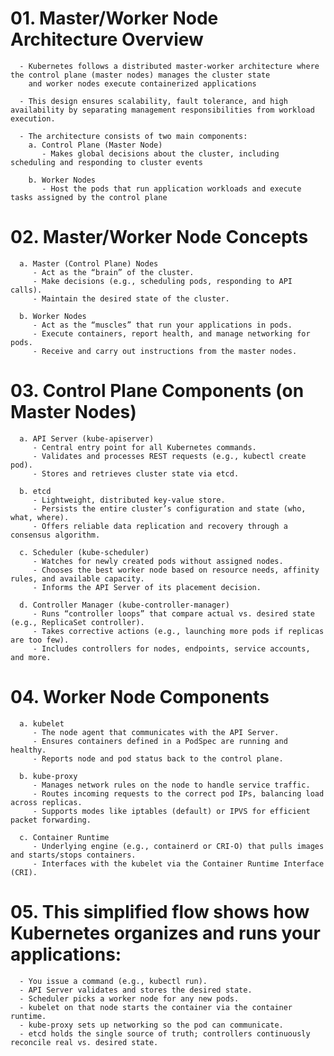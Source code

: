 # 01. Master/Worker Node Architecture Overview
      - Kubernetes follows a distributed master-worker architecture where the control plane (master nodes) manages the cluster state
        and worker nodes execute containerized applications
      
      - This design ensures scalability, fault tolerance, and high availability by separating management responsibilities from workload execution.

      - The architecture consists of two main components:
        a. Control Plane (Master Node)
           - Makes global decisions about the cluster, including scheduling and responding to cluster events
        
        b. Worker Nodes
           - Host the pods that run application workloads and execute tasks assigned by the control plane


# 02. Master/Worker Node Concepts
      a. Master (Control Plane) Nodes
         - Act as the “brain” of the cluster.
         - Make decisions (e.g., scheduling pods, responding to API calls).
         - Maintain the desired state of the cluster.
      
      b. Worker Nodes
         - Act as the “muscles” that run your applications in pods.
         - Execute containers, report health, and manage networking for pods.
         - Receive and carry out instructions from the master nodes.
    

# 03. Control Plane Components (on Master Nodes)
      
      a. API Server (kube-apiserver)
         - Central entry point for all Kubernetes commands.
         - Validates and processes REST requests (e.g., kubectl create pod).
         - Stores and retrieves cluster state via etcd.
      
      b. etcd
         - Lightweight, distributed key-value store.
         - Persists the entire cluster’s configuration and state (who, what, where).
         - Offers reliable data replication and recovery through a consensus algorithm.
      
      c. Scheduler (kube-scheduler)
         - Watches for newly created pods without assigned nodes.
         - Chooses the best worker node based on resource needs, affinity rules, and available capacity.
         - Informs the API Server of its placement decision.
      
      d. Controller Manager (kube-controller-manager)
         - Runs “controller loops” that compare actual vs. desired state (e.g., ReplicaSet controller).
         - Takes corrective actions (e.g., launching more pods if replicas are too few).
         - Includes controllers for nodes, endpoints, service accounts, and more.


# 04. Worker Node Components
      
      a. kubelet
         - The node agent that communicates with the API Server.
         - Ensures containers defined in a PodSpec are running and healthy.
         - Reports node and pod status back to the control plane.
      
      b. kube-proxy
         - Manages network rules on the node to handle service traffic.
         - Routes incoming requests to the correct pod IPs, balancing load across replicas.
         - Supports modes like iptables (default) or IPVS for efficient packet forwarding.
      
      c. Container Runtime
         - Underlying engine (e.g., containerd or CRI-O) that pulls images and starts/stops containers.
         - Interfaces with the kubelet via the Container Runtime Interface (CRI).


# 05. This simplified flow shows how Kubernetes organizes and runs your applications:
      - You issue a command (e.g., kubectl run).
      - API Server validates and stores the desired state.
      - Scheduler picks a worker node for any new pods.
      - kubelet on that node starts the container via the container runtime.
      - kube-proxy sets up networking so the pod can communicate.
      - etcd holds the single source of truth; controllers continuously reconcile real vs. desired state.

